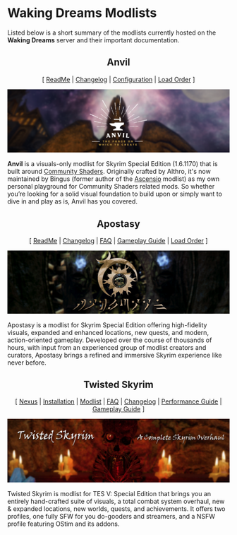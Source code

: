 # Waking Dreams Modlists
Listed below is a short summary of the modlists currently hosted on the **Waking Dreams** server and their important documentation.

<div align="center">

## Anvil
[ [ReadMe](https://github.com/Oghma-Infinium/Anvil) | [Changelog](https://github.com/Oghma-Infinium/Anvil/blob/main/CHANGELOG.md) | [Configuration](https://github.com/Oghma-Infinium/Anvil/blob/main/CONFIG.md) | [Load Order](https://loadorderlibrary.com/lists/anvil) ]
</div>

![](https://raw.githubusercontent.com/Oghma-Infinium/Anvil/refs/heads/main/Media/Anvil%20Header.png)

**Anvil** is a visuals-only modlist for Skyrim Special Edition (1.6.1170) that is built around [Community Shaders](https://www.nexusmods.com/skyrimspecialedition/mods/86492). Originally crafted by Althro, it's now maintained by Bingus (former author of the [Ascensio](https://github.com/Oghma-Infinium/Ascensio) modlist) as my own personal playground for Community Shaders related mods. So whether you’re looking for a solid visual foundation to build upon or simply want to dive in and play as is, Anvil has you covered.

<div align="center">

## Apostasy
[ [ReadMe](https://github.com/Oghma-Infinium/Apostasy) | [Changelog](https://github.com/Oghma-Infinium/Apostasy/blob/main/CHANGELOG.md) | [FAQ](https://github.com/Oghma-Infinium/Apostasy/blob/main/Documentation/FAQ.md) | [Gameplay Guide](https://github.com/Oghma-Infinium/Apostasy/blob/main/GAMEPLAY.md) |  [Load Order](https://loadorderlibrary.com/lists/apostasy) ]
</div>

![](https://raw.githubusercontent.com/Oghma-Infinium/Apostasy/main/images/nexusheader.png)

Apostasy is a modlist for Skyrim Special Edition offering high-fidelity visuals, expanded and enhanced locations, new quests, and modern, action-oriented gameplay. Developed over the course of thousands of hours, with input from an experienced group of modlist creators and curators, Apostasy brings a refined and immersive Skyrim experience like never before.

<div align="center">

## Twisted Skyrim

<p align="center">
[
  <a href="https://www.nexusmods.com/skyrimspecialedition/mods/87820](https://www.nexusmods.com/skyrimspecialedition/mods/132034">Nexus</a> |
  <a href="https://github.com/Oghma-Infinium/Twisted-Skyrim/blob/main/README.md">Installation</a> |
  <a href="https://loadorderlibrary.com/lists/twisted-skyrim">Modlist</a> |
  <a href="https://github.com/Oghma-Infinium/Twisted-Skyrim/blob/main/FAQ.md">FAQ</a> |
  <a href="https://github.com/Oghma-Infinium/Twisted-Skyrim/blob/main/CHANGELOG.md">Changelog</a> |
  <a href="https://github.com/Oghma-Infinium/Twisted-Skyrim/blob/main/Performance%20Guide.md">Performance Guide</a> |
  <a href="https://github.com/Oghma-Infinium/Twisted-Skyrim/blob/main/GAMEPLAY%20GUIDE.md">Gameplay Guide</a>
  ]
</p>
</div>

![](https://raw.githubusercontent.com/Oghma-Infinium/Twisted-Skyrim/refs/heads/main/132034_1730619368.webp)

Twisted Skyrim is modlist for TES V: Special Edition that brings you an entirely hand-crafted suite of visuals, a total combat system overhaul, new & expanded locations, new worlds, quests, and achievements. It offers two profiles, one fully SFW for you do-gooders and streamers, and a NSFW profile featuring OStim and its addons.

